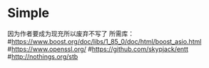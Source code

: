 # Simple
因为作者要成为现充所以废弃不写了
所需库：
#https://www.boost.org/doc/libs/1_85_0/doc/html/boost_asio.html
#https://www.openssl.org/
#https://github.com/skypjack/entt
#http://nothings.org/stb
